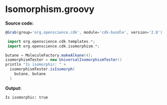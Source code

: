 # Isomorphism.groovy
**Source code:**
```groovy
@Grab(group='org.openscience.cdk', module='cdk-bundle', version='2.8')

 import org.openscience.cdk.templates.*;
 import org.openscience.cdk.isomorphism.*;

butane = MoleculeFactory.makeAlkane(4);
isomorphismTester = new UniversalIsomorphismTester()
println "Is isomorphic: " +
  isomorphismTester.isIsomorph(
    butane, butane
  )
```
**Output:**
```plain
Is isomorphic: true
```
